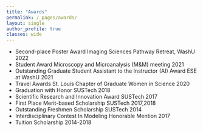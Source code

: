 ```yaml
---
title: "Awards"
permalink: /_pages/awards/
layout: single
author_profile: true
classes: wide
---
```


- Second-place Poster Award        Imaging Sciences Pathway Retreat, WashU 2022
- Student Award                    Microscopy and Microanalysis (M&M) meeting 2021
- Outstanding Graduate Student Assistant to the Instructor (AI) Award            ESE at WashU 2021
- Travel Awards                    St. Louis Chapter of Graduate Women in Science 2020
- Graduation with Honor           SUSTech 2018
- Scientific Research and Innovation Award            SUSTech 2017
- First Place Merit-based Scholarship                 SUSTech 2017,2018
- Outstanding Freshmen Scholarship                    SUSTech 2014
- Interdisciplinary Contest In Modeling Honorable Mention            2017
- Tuition Scholarship                                                2014-2018
